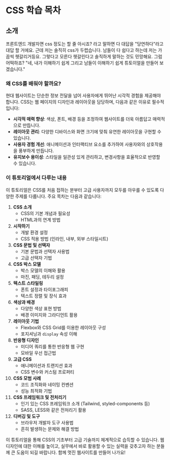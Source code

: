 # CSS 학습 목차

## 소개

프론트엔드 개발자면 css 정도는 할 줄 아시죠? 라고 말하면 다 대답을 "당연하다"라고 대답 할 거에요.
근데 저는 솔직히 css가 두렵습니다. 남들이 다 쉽다고 하는데 저는 가끔씩 헷갈리거등요.
그렇다고 모른다 헷갈린다고 솔직하게 말하는 것도 민망해요.
그럼 어떡하죠? "네, 내가 이해하기 쉽게 그리고 남들이 이해하기 쉽게 튜토이얼을 만들어 보겠습니다."

### 왜 CSS를 배워야 할까요?

현대 웹사이트는 단순한 정보 전달을 넘어 사용자에게 뛰어난 시각적 경험을 제공해야 합니다. CSS는 웹 페이지의 디자인과 레이아웃을 담당하며, 다음과 같은 이유로 필수적입니다:

- **시각적 매력 향상**: 색상, 폰트, 배경 등을 조정하여 웹사이트를 더욱 아름답고 매력적으로 만듭니다.
- **레이아웃 관리**: 다양한 디바이스와 화면 크기에 맞춰 유연한 레이아웃을 구현할 수 있습니다.
- **사용자 경험 개선**: 애니메이션과 인터랙티브 요소를 추가하여 사용자와의 상호작용을 풍부하게 만듭니다.
- **유지보수 용이성**: 스타일을 일관성 있게 관리하고, 변경사항을 효율적으로 반영할 수 있습니다.

### 이 튜토리얼에서 다루는 내용

이 튜토리얼은 CSS를 처음 접하는 분부터 고급 사용자까지 모두를 아우를 수 있도록 다양한 주제를 다룹니다.
주요 목차는 다음과 같습니다:

1. **CSS 소개**
   - CSS의 기본 개념과 필요성
   - HTML과의 연계 방법
2. **시작하기**
   - 개발 환경 설정
   - CSS 적용 방법 (인라인, 내부, 외부 스타일시트)
3. **CSS 문법 및 선택자**
   - 기본 문법과 선택자 사용법
   - 고급 선택자 기법
4. **CSS 박스 모델**
   - 박스 모델의 이해와 활용
   - 마진, 패딩, 테두리 설정
5. **텍스트 스타일링**
   - 폰트 설정과 타이포그래피
   - 텍스트 정렬 및 장식 효과
6. **색상과 배경**
   - 다양한 색상 표현 방법
   - 배경 이미지와 그라디언트 활용
7. **레이아웃 기법**
   - Flexbox와 CSS Grid를 이용한 레이아웃 구성
   - 포지셔닝과 `display` 속성 이해
8. **반응형 디자인**
   - 미디어 쿼리를 통한 반응형 웹 구현
   - 모바일 우선 접근법
9. **고급 CSS**
   - 애니메이션과 트랜지션 효과
   - CSS 변수와 커스텀 프로퍼티
10. **CSS 모범 사례**
    - 코드 조직화와 네이밍 컨벤션
    - 성능 최적화 기법
11. **CSS 프레임워크 및 전처리기**
    - 인기 있는 CSS 프레임워크 소개 (Tailwind, styled-components 등)
    - SASS, LESS와 같은 전처리기 활용
12. **디버깅 및 도구**
    - 브라우저 개발자 도구 사용법
    - 흔히 발생하는 문제와 해결 방법

이 튜토리얼을 통해 CSS의 기초부터 고급 기술까지 체계적으로 습득할 수 있습니다. 웹 디자인에 대한 이해를 높이고, 실무에서 바로 활용할 수 있는 실력을 갖추고자 하는 분들께 큰 도움이 되길 바랍니다. 함께 멋진 웹사이트를 만들어 나가요!
